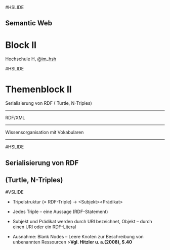 #HSLIDE

## Semantic Web
# Block II

Hochschule H,
[@im_hsh](https://twitter.com/im_hsh)

#HSLIDE

__**Themenblock II**__
======================

   Serialisierung von RDF ( Turtle, N-Triples) 

   -------------------------------------------- 
   RDF/XML

   -------------------------------------------- 
   Wissensorganisation mit Vokabularen

   -------------------------------------------- 


#HSLIDE

## Serialisierung von RDF 
##      (Turtle, N-Triples) 

#VSLIDE

   * Tripelstruktur (= RDF-Triple) -> \<Subjekt><Prädikat><Objekt>
   
   * Jedes Triple – eine Aussage (RDF-Statement)
   
   * Subjekt und Prädikat werden durch URI bezeichnet, Objekt – durch einen URI oder ein RDF-Literal
   
   * Ausnahme: Blank Nodes – Leere Knoten zur Beschreibung von unbenannten Ressourcen >**Vgl. Hitzler u. a.(2008), S.40**

